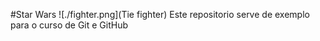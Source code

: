 #Star Wars
![./fighter.png](Tie fighter)
Este repositorio serve de exemplo para o curso de Git e GitHub
 

